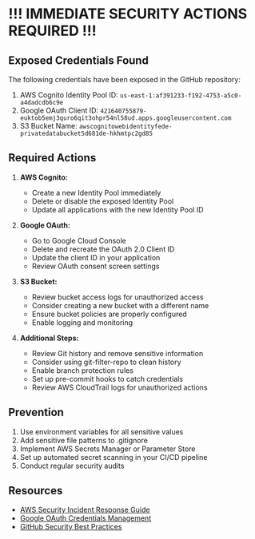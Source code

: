 # !!! IMMEDIATE SECURITY ACTIONS REQUIRED !!!

## Exposed Credentials Found

The following credentials have been exposed in the GitHub repository:

1. AWS Cognito Identity Pool ID: `us-east-1:af391233-f192-4753-a5c0-a4dadcdb6c9e`
2. Google OAuth Client ID: `421640755879-euktob5emj3quro6qit3ohpr54nl58ud.apps.googleusercontent.com`
3. S3 Bucket Name: `awscognitowebidentityfede-privatedatabucket5d681de-hkhmtpc2gd85`

## Required Actions

1. **AWS Cognito:**
   - Create a new Identity Pool immediately
   - Delete or disable the exposed Identity Pool
   - Update all applications with the new Identity Pool ID

2. **Google OAuth:**
   - Go to Google Cloud Console
   - Delete and recreate the OAuth 2.0 Client ID
   - Update the client ID in your application
   - Review OAuth consent screen settings

3. **S3 Bucket:**
   - Review bucket access logs for unauthorized access
   - Consider creating a new bucket with a different name
   - Ensure bucket policies are properly configured
   - Enable logging and monitoring

4. **Additional Steps:**
   - Review Git history and remove sensitive information
   - Consider using git-filter-repo to clean history
   - Enable branch protection rules
   - Set up pre-commit hooks to catch credentials
   - Review AWS CloudTrail logs for unauthorized actions

## Prevention

1. Use environment variables for all sensitive values
2. Add sensitive file patterns to .gitignore
3. Implement AWS Secrets Manager or Parameter Store
4. Set up automated secret scanning in your CI/CD pipeline
5. Conduct regular security audits

## Resources

- [AWS Security Incident Response Guide](https://aws.amazon.com/security/incident-response/)
- [Google OAuth Credentials Management](https://console.cloud.google.com/apis/credentials)
- [GitHub Security Best Practices](https://docs.github.com/en/code-security)